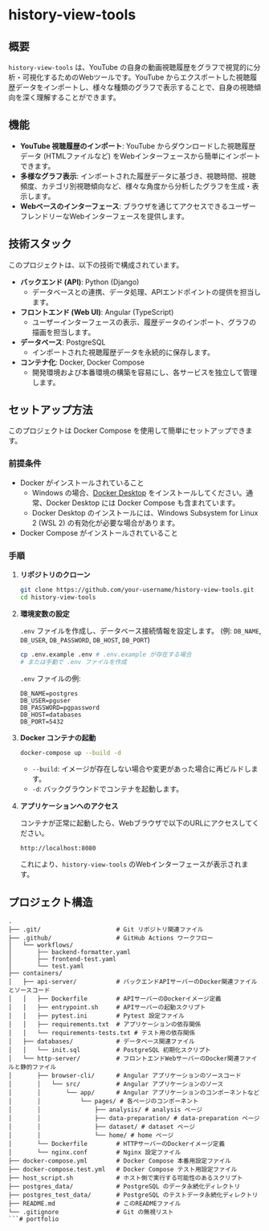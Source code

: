 # history-view-tools

## 概要

`history-view-tools` は、YouTube の自身の動画視聴履歴をグラフで視覚的に分析・可視化するためのWebツールです。YouTube からエクスポートした視聴履歴データをインポートし、様々な種類のグラフで表示することで、自身の視聴傾向を深く理解することができます。

## 機能

*   **YouTube 視聴履歴のインポート**: YouTube からダウンロードした視聴履歴データ (HTMLファイルなど) をWebインターフェースから簡単にインポートできます。
*   **多様なグラフ表示**: インポートされた履歴データに基づき、視聴時間、視聴頻度、カテゴリ別視聴傾向など、様々な角度から分析したグラフを生成・表示します。
*   **Webベースのインターフェース**: ブラウザを通じてアクセスできるユーザーフレンドリーなWebインターフェースを提供します。

## 技術スタック

このプロジェクトは、以下の技術で構成されています。

*   **バックエンド (API)**: Python (Django)
    *   データベースとの連携、データ処理、APIエンドポイントの提供を担当します。
*   **フロントエンド (Web UI)**: Angular (TypeScript)
    *   ユーザーインターフェースの表示、履歴データのインポート、グラフの描画を担当します。
*   **データベース**: PostgreSQL
    *   インポートされた視聴履歴データを永続的に保存します。
*   **コンテナ化**: Docker, Docker Compose
    *   開発環境および本番環境の構築を容易にし、各サービスを独立して管理します。

## セットアップ方法

このプロジェクトは Docker Compose を使用して簡単にセットアップできます。

### 前提条件

*   Docker がインストールされていること
    *   Windows の場合、[Docker Desktop](https://www.docker.com/products/docker-desktop/) をインストールしてください。通常、Docker Desktop には Docker Compose も含まれています。
    *   Docker Desktop のインストールには、Windows Subsystem for Linux 2 (WSL 2) の有効化が必要な場合があります。
*   Docker Compose がインストールされていること

### 手順

1.  **リポジトリのクローン**

    ```bash
    git clone https://github.com/your-username/history-view-tools.git
    cd history-view-tools
    ```

2.  **環境変数の設定**

    `.env` ファイルを作成し、データベース接続情報を設定します。
    (例: `DB_NAME`, `DB_USER`, `DB_PASSWORD`, `DB_HOST`, `DB_PORT`)

    ```bash
    cp .env.example .env # .env.example が存在する場合
    # または手動で .env ファイルを作成
    ```

    `.env` ファイルの例:

    ```
    DB_NAME=postgres
    DB_USER=pguser
    DB_PASSWORD=pgpassword
    DB_HOST=databases
    DB_PORT=5432
    ```

3.  **Docker コンテナの起動**

    ```bash
    docker-compose up --build -d
    ```

    *   `--build`: イメージが存在しない場合や変更があった場合に再ビルドします。
    *   `-d`: バックグラウンドでコンテナを起動します。

4.  **アプリケーションへのアクセス**

    コンテナが正常に起動したら、Webブラウザで以下のURLにアクセスしてください。

    ```
    http://localhost:8080
    ```

    これにより、`history-view-tools` のWebインターフェースが表示されます。

## プロジェクト構造

```
.
├── .git/                     # Git リポジトリ関連ファイル
├── .github/                  # GitHub Actions ワークフロー
│   └── workflows/
│       ├── backend-formatter.yaml
│       ├── frontend-test.yaml
│       └── test.yaml
├── containers/
│   ├── api-server/           # バックエンドAPIサーバーのDocker関連ファイルとソースコード
│   │   ├── Dockerfile        # APIサーバーのDockerイメージ定義
│   │   ├── entrypoint.sh     # APIサーバーの起動スクリプト
│   │   ├── pytest.ini        # Pytest 設定ファイル
│   │   ├── requirements.txt  # アプリケーションの依存関係
│   │   └── requirements-tests.txt # テスト用の依存関係
│   ├── databases/            # データベース関連ファイル
│   │   └── init.sql          # PostgreSQL 初期化スクリプト
│   └── http-server/          # フロントエンドWebサーバーのDocker関連ファイルと静的ファイル
│       ├── browser-cli/      # Angular アプリケーションのソースコード
│       │   └── src/          # Angular アプリケーションのソース
│       │       └── app/      # Angular アプリケーションのコンポーネントなど
│       │           └── pages/ # 各ページのコンポーネント
│       │               ├── analysis/ # analysis ページ
│       │               ├── data-preparation/ # data-preparation ページ
│       │               ├── dataset/ # dataset ページ
│       │               └── home/ # home ページ
│       └── Dockerfile        # HTTPサーバーのDockerイメージ定義
│       └── nginx.conf        # Nginx 設定ファイル
├── docker-compose.yml        # Docker Compose 本番用設定ファイル
├── docker-compose.test.yml   # Docker Compose テスト用設定ファイル
├── host_script.sh            # ホスト側で実行する可能性のあるスクリプト
├── postgres_data/            # PostgreSQL のデータ永続化ディレクトリ
├── postgres_test_data/       # PostgreSQL のテストデータ永続化ディレクトリ
├── README.md                 # このREADMEファイル
└── .gitignore                # Git の無視リスト
```# portfolio
